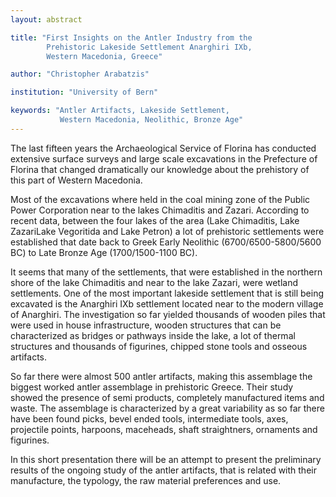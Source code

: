 ```yaml
---
layout: abstract

title: "First Insights on the Antler Industry from the
        Prehistoric Lakeside Settlement Anarghiri IXb,
        Western Macedonia, Greece"

author: "Christopher Arabatzis"

institution: "University of Bern"

keywords: "Antler Artifacts, Lakeside Settlement,
           Western Macedonia, Neolithic, Bronze Age"
---
```


The last fifteen years the Archaeological Service of Florina has
conducted extensive surface surveys and large scale excavations in the
Prefecture of Florina that changed dramatically our knowledge about
the prehistory of this part of Western Macedonia.

Most of the excavations where held in the coal mining zone of the
Public Power Corporation near to the lakes Chimaditis and
Zazari. According to recent data, between the four lakes of the area
(Lake Chimaditis, Lake ZazariLake Vegoritida and Lake Petron) a lot of
prehistoric settlements were established that date back to Greek Early
Neolithic (6700/6500-5800/5600 BC) to Late Bronze Age (1700/1500-1100
BC).

It seems that many of the settlements, that were established in the
northern shore of the lake Chimaditis and near to the lake Zazari,
were wetland settlements. One of the most important lakeside
settlement that is still being excavated is the Anarghiri IXb
settlement located near to the modern village of Anarghiri. The
investigation so far yielded thousands of wooden piles that were used
in house infrastructure, wooden structures that can be characterized
as bridges or pathways inside the lake, a lot of thermal structures
and thousands of figurines, chipped stone tools and osseous artifacts.

So far there were almost 500 antler artifacts, making this assemblage
the biggest worked antler assemblage in prehistoric Greece. Their
study showed the presence of semi products, completely manufactured
items and waste. The assemblage is characterized by a great
variability as so far there have been found picks, bevel ended tools,
intermediate tools, axes, projectile points, harpoons, maceheads,
shaft straightners, ornaments and figurines.

In this short presentation there will be an attempt to present the
preliminary results of the ongoing study of the antler artifacts, that
is related with their manufacture, the typology, the raw material
preferences and use.

